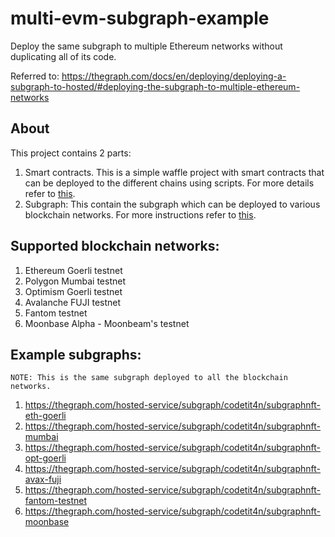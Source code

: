 # multi-evm-subgraph-example
Deploy the same subgraph to multiple Ethereum networks without duplicating all of its code. 

Referred to: https://thegraph.com/docs/en/deploying/deploying-a-subgraph-to-hosted/#deploying-the-subgraph-to-multiple-ethereum-networks

## About
This project contains 2 parts:
1. Smart contracts. This is a simple waffle project with smart contracts that can be deployed to the different chains using scripts. For more details refer to <a href='/smart-contracts#readme'>this</a>.
2. Subgraph: This contain the subgraph which can be deployed to various blockchain networks. For more instructions refer to <a href='/subgraph#readme'>this</a>.

## Supported blockchain networks:
1. Ethereum Goerli testnet
2. Polygon Mumbai testnet
3. Optimism Goerli testnet
4. Avalanche FUJI testnet
5. Fantom testnet
6. Moonbase Alpha - Moonbeam's testnet

## Example subgraphs:

`NOTE: This is the same subgraph deployed to all the blockchain networks.`
1. https://thegraph.com/hosted-service/subgraph/codetit4n/subgraphnft-eth-goerli
2. https://thegraph.com/hosted-service/subgraph/codetit4n/subgraphnft-mumbai
3. https://thegraph.com/hosted-service/subgraph/codetit4n/subgraphnft-opt-goerli
4. https://thegraph.com/hosted-service/subgraph/codetit4n/subgraphnft-avax-fuji
5. https://thegraph.com/hosted-service/subgraph/codetit4n/subgraphnft-fantom-testnet
6. https://thegraph.com/hosted-service/subgraph/codetit4n/subgraphnft-moonbase
